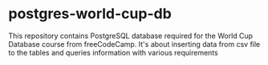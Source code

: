 # postgres-world-cup-db

This repository contains PostgreSQL database required for the World Cup Database course from freeCodeCamp. It's about inserting data from csv file to the tables and queries information with various requirements
